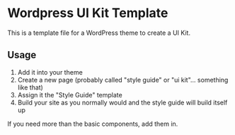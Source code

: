 # Wordpress UI Kit Template
This is a template file for a WordPress theme to create a UI Kit.

## Usage
1. Add it into your theme
2. Create a new page (probably called "style guide" or "ui kit"... something like that)
3. Assign it the "Style Guide" template
4. Build your site as you normally would and the style guide will build itself up

If you need more than the basic components, add them in.
